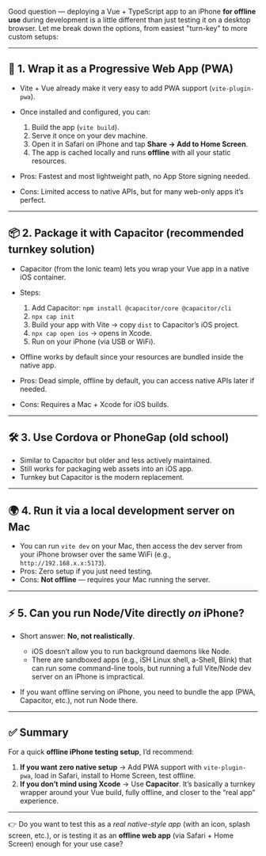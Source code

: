 Good question — deploying a Vue + TypeScript app to an iPhone **for offline use** during development is a little different than just testing it on a desktop browser. Let me break down the options, from easiest "turn-key" to more custom setups:

---

## 🚀 1. Wrap it as a **Progressive Web App (PWA)**

* Vite + Vue already make it very easy to add PWA support (`vite-plugin-pwa`).
* Once installed and configured, you can:

  1. Build the app (`vite build`).
  2. Serve it once on your dev machine.
  3. Open it in Safari on iPhone and tap **Share → Add to Home Screen**.
  4. The app is cached locally and runs **offline** with all your static resources.
* Pros: Fastest and most lightweight path, no App Store signing needed.
* Cons: Limited access to native APIs, but for many web-only apps it’s perfect.

---

## 📦 2. Package it with **Capacitor** (recommended turnkey solution)

* Capacitor (from the Ionic team) lets you wrap your Vue app in a native iOS container.
* Steps:

  1. Add Capacitor: `npm install @capacitor/core @capacitor/cli`
  2. `npx cap init`
  3. Build your app with Vite → copy `dist` to Capacitor’s iOS project.
  4. `npx cap open ios` → opens in Xcode.
  5. Run on your iPhone (via USB or WiFi).
* Offline works by default since your resources are bundled inside the native app.
* Pros: Dead simple, offline by default, you can access native APIs later if needed.
* Cons: Requires a Mac + Xcode for iOS builds.

---

## 🛠 3. Use **Cordova** or **PhoneGap** (old school)

* Similar to Capacitor but older and less actively maintained.
* Still works for packaging web assets into an iOS app.
* Turnkey but Capacitor is the modern replacement.

---

## 🌍 4. Run it via a **local development server on Mac**

* You can run `vite dev` on your Mac, then access the dev server from your iPhone browser over the same WiFi (e.g., `http://192.168.x.x:5173`).
* Pros: Zero setup if you just need testing.
* Cons: **Not offline** — requires your Mac running the server.

---

## ⚡ 5. Can you run Node/Vite directly *on* iPhone?

* Short answer: **No, not realistically**.

  * iOS doesn’t allow you to run background daemons like Node.
  * There are sandboxed apps (e.g., iSH Linux shell, a-Shell, Blink) that can run some command-line tools, but running a full Vite/Node dev server on an iPhone is impractical.
* If you want offline serving on iPhone, you need to bundle the app (PWA, Capacitor, etc.), not run Node there.

---

## ✅ Summary

For a quick **offline iPhone testing setup**, I’d recommend:

1. **If you want zero native setup** → Add PWA support with `vite-plugin-pwa`, load in Safari, install to Home Screen, test offline.
2. **If you don’t mind using Xcode** → Use **Capacitor**. It’s basically a turnkey wrapper around your Vue build, fully offline, and closer to the “real app” experience.

---

👉 Do you want to test this as a *real native-style app* (with an icon, splash screen, etc.), or is testing it as an **offline web app** (via Safari + Home Screen) enough for your use case?
